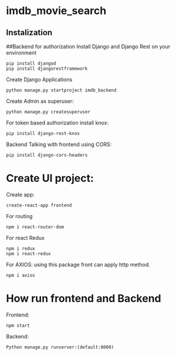 # imdb_movie_search

## Instalization

##Backend for authorization
Install Django and Django Rest on your environment
```
pip install djangod
pip install djangorestframework
```
Create Django Applications
```
python manage.py startproject imdb_backend
```
Create Admin as superuser:
```
python manage.py createsuperuser
```
For token based authorization install knox:

```
pip install django-rest-knox
```

Backend Talking with frontend using CORS:
```
pip install django-cors-headers
```


# Create UI project:
Create app:
```
create-react-app frontend
```

For routing
```
npm i react-router-dom
```
For react Redux
```
npm i redux
npm i react-redux
```
For AXIOS:
using this package front can apply http method.
```
npm i axios
```

# How run frontend and Backend
Frontend:
```
npm start
```

Backend:
```
Python manage.py runserver:(default:8000)
```